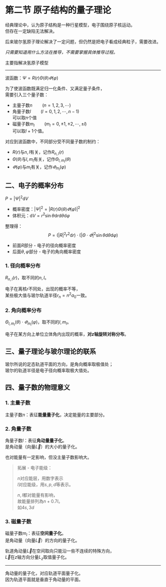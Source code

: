 # 第二节 原子结构的量子理论

经典理论中，认为原子结构是一种行星模型，电子围绕原子核运动。  
但存在一定缺陷无法解决。

后来玻尔氢原子理论解决了一定问题，但仍然是把电子看成经典粒子，需要改进。

*只需要知道用什么方法在推导，不需要掌握具体推导过程。*

主要指解决氢原子模型

---

波函数：$\Psi=R(r)\Theta(\theta)\varPhi(\varphi)$

为了使波函数既满足归一化条件、又满足量子条件，  
需要引入三个量子数：

* 主量子数$n\qquad(n=1,2,3,\cdots)$
* 角量子数$l\qquad(l=0,1,2,\cdots,n-1)$  
  可以取$n$个值
* 磁量子数$m_l\qquad(m_l=0,\pm1,\pm2,\cdots,\pm l)$  
  可以取$l+1$个值。

对应到波函数中，不同部分受不同量子数的制约：

* $R(r)$与$n,l$有关，记作$R_{n,l}(r)$
* $\Theta(\theta)$与$l,m_l$有关，记作$\Theta_{l,m_l}(\theta)$
* $\varPhi(\varphi)$与$m_l$有关，记作$\varPhi_{m_l}(\varphi)$

## 二、电子的概率分布

$P=|\Psi|^2 \textrm{d}V$

* 概率密度：$|\Psi|^2=|R(r)\Theta(\theta)\varPhi(\varphi)|^2$
* 体积元：$\textrm{d}V=r^2\sin\theta\textrm{d}r\textrm{d}\theta\textrm{d}\varphi$

整理得：
$$
P=(|R|^2r^2\textrm{d}r) \cdot (|\Theta\cdot\varPhi|^2\sin\theta\textrm{d}\theta\textrm{d}\varphi)
$$

* 前面$R$部分 - 电子的径向概率密度
* 后面$\theta,\varphi$部分 - 电子的角向概率密度

### 1. 径向概率分布

$R_{n,l}(r)$，取不同的$n,l$。

电子在离核$r$不同处，出现的概率不等，  
某些极大值与玻尔轨道半径$r_n=n^2a_0$一致。

### 2. 角向概率分布

$\Theta_{l,m_l}(\theta)\cdot\varPhi_{m_l}(\varphi)$，取不同的$l,m_l$。

电子在某方向上单位立体角内出现的概率，**对$z$轴旋转对称分布**。

## 三、量子理论与玻尔理论的联系

玻尔所说的定态轨道平面的方向，是角向概率取极值处；  
玻尔的轨道半径是电子径向概率取极大值处。

## 四、量子数的物理意义

### 1. 主量子数

主量子数$n$：表征**能量量子化**，决定能量的主要部分。

### 2. 角量子数

角量子数$l$：表征**角动量量子化**。  
是角动量（向量$\vec{L}$）的大小的量子化。

也对能量有一定影响，但没主量子数影响大。

> 拓展 - 电子能级：
>
> $n$对应能层，用数字表示  
> $l$对应能级，用$s,p,d$等表示。
>
> $n,l$都对能量有影响，  
> 故能量排列為$n+0.7l$。  
> 如$4s,3d$

### 3. 磁量子数

磁量子数$m_l$：表征**空间量子化**。  
是角动量（向量$\vec{L}$）的方向的量子化。

轨道角动量$\vec{L}$在空间取向只能沿一些不连续的特殊方向，  
$\vec{L}$在$z$轴方向分量$L_z$取值量子化。

---

角动量的量子化，对应轨道平面量子化。  
因为轨道平面就是垂直于角动量的平面。